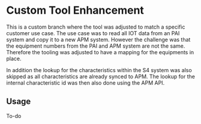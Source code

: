 # Custom Tool Enhancement

This is a custom branch where the tool was adjusted to match a specific customer use case.
The use case was to read all IOT data from an PAI system and copy it to a new APM system. However
the challenge was that the equipment numbers from the PAI and APM system are not the same.
Therefore the tooling was adjusted to have a mapping for the equipments in place.

In addition the lookup for the characteristics within the S4 system was also skipped as
all characteristics are already synced to APM. The lookup for the internal characteristic id
was then also done using the APM API.

## Usage

To-do
